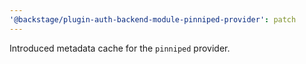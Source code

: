 ```yaml
---
'@backstage/plugin-auth-backend-module-pinniped-provider': patch
---
```


Introduced metadata cache for the `pinniped` provider.
